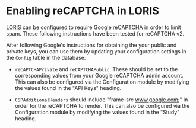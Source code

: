 # Enabling reCAPTCHA in LORIS

LORIS can be configured to require [Google reCAPTCHA](https://www.google.com/recaptcha/intro/v3.html) in order to limit spam. These following instructions have been tested for reCAPTCHA v2.

After following Google's instructions for obtaining the your public and private keys, you can
use them by updating your configuration settings in the `Config` table in the database:

* `reCAPTCHAPrivate` and `reCAPTCHAPublic`. These should be set to the
corresponding values from your Google reCAPTCHA admin account.
This can also be configured via the Configuration module by modifying the values found in the "API Keys" heading.

* `CSPAdditionalHeaders` should include "frame-src www.google.com;" in order
for the reCAPTCHA to render.
This can also be configured via the Configuration module by modifying the values found in the "Study" heading.

